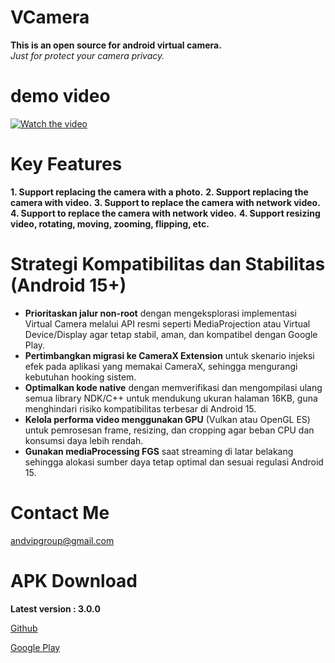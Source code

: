 # VCamera
**This is an open source for android virtual camera.**  
*Just for protect your camera privacy.*


# demo video
[![Watch the video](https://img.youtube.com/vi/lT-MP9c7SbY/maxresdefault.jpg)](https://www.youtube.com/embed/lT-MP9c7SbY)


# Key Features
**1. Support replacing the camera with a photo.**
**2. Support replacing the camera with video.**
**3. Support to replace the camera with network video.**
**4. Support to replace the camera with network video.**
**4. Support resizing video, rotating, moving, zooming, flipping, etc.**


# Strategi Kompatibilitas dan Stabilitas (Android 15+)
- **Prioritaskan jalur non-root** dengan mengeksplorasi implementasi Virtual Camera melalui API resmi seperti MediaProjection atau Virtual Device/Display agar tetap stabil, aman, dan kompatibel dengan Google Play.
- **Pertimbangkan migrasi ke CameraX Extension** untuk skenario injeksi efek pada aplikasi yang memakai CameraX, sehingga mengurangi kebutuhan hooking sistem.
- **Optimalkan kode native** dengan memverifikasi dan mengompilasi ulang semua library NDK/C++ untuk mendukung ukuran halaman 16KB, guna menghindari risiko kompatibilitas terbesar di Android 15.
- **Kelola performa video menggunakan GPU** (Vulkan atau OpenGL ES) untuk pemrosesan frame, resizing, dan cropping agar beban CPU dan konsumsi daya lebih rendah.
- **Gunakan mediaProcessing FGS** saat streaming di latar belakang sehingga alokasi sumber daya tetap optimal dan sesuai regulasi Android 15.


# Contact Me
andvipgroup@gmail.com

# APK Download
**Latest version : 3.0.0**

[Github](https://github.com/andvipgroup/VCamera/releases)

[Google Play](https://play.google.com/store/apps/details?id=virtual.camera.app)

